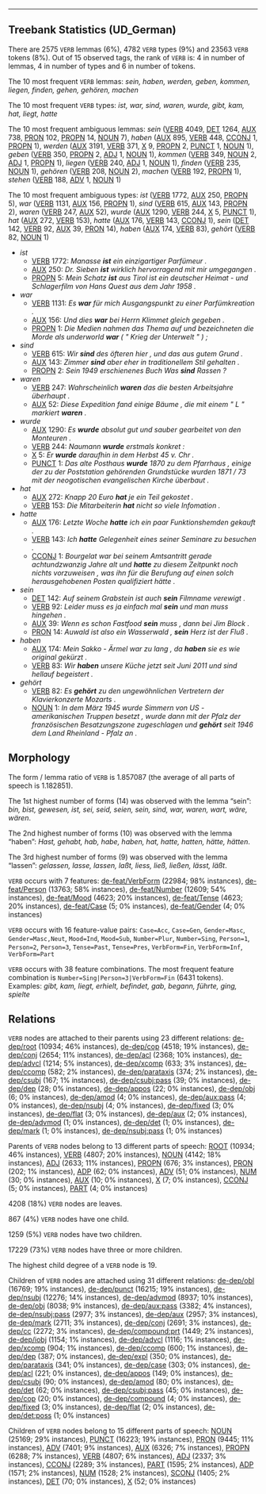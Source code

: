 

--------------------------------------------------------------------------------

## Treebank Statistics (UD_German)

There are 2575 `VERB` lemmas (6%), 4782 `VERB` types (9%) and 23563 `VERB` tokens (8%).
Out of 15 observed tags, the rank of `VERB` is: 4 in number of lemmas, 4 in number of types and 6 in number of tokens.

The 10 most frequent `VERB` lemmas: <em>sein, haben, werden, geben, kommen, liegen, finden, gehen, gehören, machen</em>

The 10 most frequent `VERB` types:  <em>ist, war, sind, waren, wurde, gibt, kam, hat, liegt, hatte</em>

The 10 most frequent ambiguous lemmas: <em>sein</em> ([VERB]() 4049, [DET]() 1264, [AUX]() 738, [PRON]() 102, [PROPN]() 14, [NOUN]() 7), <em>haben</em> ([AUX]() 895, [VERB]() 448, [CCONJ]() 1, [PROPN]() 1), <em>werden</em> ([AUX]() 3191, [VERB]() 371, [X]() 9, [PROPN]() 2, [PUNCT]() 1, [NOUN]() 1), <em>geben</em> ([VERB]() 350, [PROPN]() 2, [ADJ]() 1, [NOUN]() 1), <em>kommen</em> ([VERB]() 349, [NOUN]() 2, [ADJ]() 1, [PROPN]() 1), <em>liegen</em> ([VERB]() 240, [ADJ]() 1, [NOUN]() 1), <em>finden</em> ([VERB]() 235, [NOUN]() 1), <em>gehören</em> ([VERB]() 208, [NOUN]() 2), <em>machen</em> ([VERB]() 192, [PROPN]() 1), <em>stehen</em> ([VERB]() 188, [ADV]() 1, [NOUN]() 1)

The 10 most frequent ambiguous types:  <em>ist</em> ([VERB]() 1772, [AUX]() 250, [PROPN]() 5), <em>war</em> ([VERB]() 1131, [AUX]() 156, [PROPN]() 1), <em>sind</em> ([VERB]() 615, [AUX]() 143, [PROPN]() 2), <em>waren</em> ([VERB]() 247, [AUX]() 52), <em>wurde</em> ([AUX]() 1290, [VERB]() 244, [X]() 5, [PUNCT]() 1), <em>hat</em> ([AUX]() 272, [VERB]() 153), <em>hatte</em> ([AUX]() 176, [VERB]() 143, [CCONJ]() 1), <em>sein</em> ([DET]() 142, [VERB]() 92, [AUX]() 39, [PRON]() 14), <em>haben</em> ([AUX]() 174, [VERB]() 83), <em>gehört</em> ([VERB]() 82, [NOUN]() 1)


* <em>ist</em>
  * [VERB]() 1772: <em>Manasse <b>ist</b> ein einzigartiger Parfümeur .</em>
  * [AUX]() 250: <em>Dr. Sieben <b>ist</b> wirklich hervorragend mit mir umgegangen .</em>
  * [PROPN]() 5: <em>Mein Schatz <b>ist</b> aus Tirol ist ein deutscher Heimat - und Schlagerfilm von Hans Quest aus dem Jahr 1958 .</em>
* <em>war</em>
  * [VERB]() 1131: <em>Es <b>war</b> für mich Ausgangspunkt zu einer Parfümkreation .</em>
  * [AUX]() 156: <em>Und dies <b>war</b> bei Herrn Klimmet gleich gegeben .</em>
  * [PROPN]() 1: <em>Die Medien nahmen das Thema auf und bezeichneten die Morde als underworld <b>war</b> ( " Krieg der Unterwelt " ) ;</em>
* <em>sind</em>
  * [VERB]() 615: <em>Wir <b>sind</b> des öfteren hier , und das aus gutem Grund .</em>
  * [AUX]() 143: <em>Zimmer <b>sind</b> aber eher in traditionellem Stil gehalten .</em>
  * [PROPN]() 2: <em>Sein 1949 erschienenes Buch Was <b>sind</b> Rassen ?</em>
* <em>waren</em>
  * [VERB]() 247: <em>Wahrscheinlich <b>waren</b> das die besten Arbeitsjahre überhaupt .</em>
  * [AUX]() 52: <em>Diese Expedition fand einige Bäume , die mit einem " L " markiert <b>waren</b> .</em>
* <em>wurde</em>
  * [AUX]() 1290: <em>Es <b>wurde</b> absolut gut und sauber gearbeitet von den Monteuren .</em>
  * [VERB]() 244: <em>Naumann <b>wurde</b> erstmals konkret :</em>
  * [X]() 5: <em>Er <b>wurde</b> daraufhin in dem Herbst 45 v. Chr .</em>
  * [PUNCT]() 1: <em>Das alte Posthaus <b>wurde</b> 1870 zu dem Pfarrhaus , einige der zu der Poststation gehörenden Grundstücke wurden 1871 / 73 mit der neogotischen evangelischen Kirche überbaut .</em>
* <em>hat</em>
  * [AUX]() 272: <em>Knapp 20 Euro <b>hat</b> je ein Teil gekostet .</em>
  * [VERB]() 153: <em>Die Mitarbeiterin <b>hat</b> nicht so viele Infomation .</em>
* <em>hatte</em>
  * [AUX]() 176: <em>Letzte Woche <b>hatte</b> ich ein paar Funktionshemden gekauft .</em>
  * [VERB]() 143: <em>Ich <b>hatte</b> Gelegenheit eines seiner Seminare zu besuchen .</em>
  * [CCONJ]() 1: <em>Bourgelat war bei seinem Amtsantritt gerade achtundzwanzig Jahre alt und <b>hatte</b> zu diesem Zeitpunkt noch nichts vorzuweisen , was ihn für die Berufung auf einen solch herausgehobenen Posten qualifiziert hätte .</em>
* <em>sein</em>
  * [DET]() 142: <em>Auf seinem Grabstein ist auch <b>sein</b> Filmname verewigt .</em>
  * [VERB]() 92: <em>Leider muss es ja einfach mal <b>sein</b> und man muss hingehen .</em>
  * [AUX]() 39: <em>Wenn es schon Fastfood <b>sein</b> muss , dann bei Jim Block .</em>
  * [PRON]() 14: <em>Auwald ist also ein Wasserwald , <b>sein</b> Herz ist der Fluß .</em>
* <em>haben</em>
  * [AUX]() 174: <em>Mein Sakko - Ärmel war zu lang , da <b>haben</b> sie es wie original gekürzt .</em>
  * [VERB]() 83: <em>Wir <b>haben</b> unsere Küche jetzt seit Juni 2011 und sind hellauf begeistert .</em>
* <em>gehört</em>
  * [VERB]() 82: <em>Es <b>gehört</b> zu den ungewöhnlichen Vertretern der Klavierkonzerte Mozarts .</em>
  * [NOUN]() 1: <em>In dem März 1945 wurde Simmern von US - amerikanischen Truppen besetzt , wurde dann mit der Pfalz der französischen Besatzungszone zugeschlagen und <b>gehört</b> seit 1946 dem Land Rheinland - Pfalz an .</em>

## Morphology

The form / lemma ratio of `VERB` is 1.857087 (the average of all parts of speech is 1.182851).

The 1st highest number of forms (14) was observed with the lemma “sein”: <em>bin, bist, gewesen, ist, sei, seid, seien, sein, sind, war, waren, wart, wäre, wären</em>.

The 2nd highest number of forms (10) was observed with the lemma “haben”: <em>Hast, gehabt, hab, habe, haben, hat, hatte, hatten, hätte, hätten</em>.

The 3rd highest number of forms (9) was observed with the lemma “lassen”: <em>gelassen, lasse, lassen, laßt, liess, ließ, ließen, lässt, läßt</em>.

`VERB` occurs with 7 features: [de-feat/VerbForm]() (22984; 98% instances), [de-feat/Person]() (13763; 58% instances), [de-feat/Number]() (12609; 54% instances), [de-feat/Mood]() (4623; 20% instances), [de-feat/Tense]() (4623; 20% instances), [de-feat/Case]() (5; 0% instances), [de-feat/Gender]() (4; 0% instances)

`VERB` occurs with 16 feature-value pairs: `Case=Acc`, `Case=Gen`, `Gender=Masc`, `Gender=Masc,Neut`, `Mood=Ind`, `Mood=Sub`, `Number=Plur`, `Number=Sing`, `Person=1`, `Person=2`, `Person=3`, `Tense=Past`, `Tense=Pres`, `VerbForm=Fin`, `VerbForm=Inf`, `VerbForm=Part`

`VERB` occurs with 38 feature combinations.
The most frequent feature combination is `Number=Sing|Person=3|VerbForm=Fin` (6431 tokens).
Examples: <em>gibt, kam, liegt, erhielt, befindet, gab, begann, führte, ging, spielte</em>


## Relations

`VERB` nodes are attached to their parents using 23 different relations: [de-dep/root]() (10934; 46% instances), [de-dep/cop]() (4518; 19% instances), [de-dep/conj]() (2654; 11% instances), [de-dep/acl]() (2368; 10% instances), [de-dep/advcl]() (1214; 5% instances), [de-dep/xcomp]() (633; 3% instances), [de-dep/ccomp]() (582; 2% instances), [de-dep/parataxis]() (374; 2% instances), [de-dep/csubj]() (167; 1% instances), [de-dep/csubj:pass]() (39; 0% instances), [de-dep/dep]() (28; 0% instances), [de-dep/appos]() (22; 0% instances), [de-dep/obj]() (6; 0% instances), [de-dep/amod]() (4; 0% instances), [de-dep/aux:pass]() (4; 0% instances), [de-dep/nsubj]() (4; 0% instances), [de-dep/fixed]() (3; 0% instances), [de-dep/flat]() (3; 0% instances), [de-dep/aux]() (2; 0% instances), [de-dep/advmod]() (1; 0% instances), [de-dep/det]() (1; 0% instances), [de-dep/mark]() (1; 0% instances), [de-dep/nsubj:pass]() (1; 0% instances)

Parents of `VERB` nodes belong to 13 different parts of speech: [ROOT]() (10934; 46% instances), [VERB]() (4807; 20% instances), [NOUN]() (4142; 18% instances), [ADJ]() (2633; 11% instances), [PROPN]() (676; 3% instances), [PRON]() (202; 1% instances), [ADP]() (62; 0% instances), [ADV]() (51; 0% instances), [NUM]() (30; 0% instances), [AUX]() (10; 0% instances), [X]() (7; 0% instances), [CCONJ]() (5; 0% instances), [PART]() (4; 0% instances)

4208 (18%) `VERB` nodes are leaves.

867 (4%) `VERB` nodes have one child.

1259 (5%) `VERB` nodes have two children.

17229 (73%) `VERB` nodes have three or more children.

The highest child degree of a `VERB` node is 19.

Children of `VERB` nodes are attached using 31 different relations: [de-dep/obl]() (16769; 19% instances), [de-dep/punct]() (16215; 19% instances), [de-dep/nsubj]() (12276; 14% instances), [de-dep/advmod]() (8937; 10% instances), [de-dep/obj]() (8038; 9% instances), [de-dep/aux:pass]() (3382; 4% instances), [de-dep/nsubj:pass]() (2977; 3% instances), [de-dep/aux]() (2957; 3% instances), [de-dep/mark]() (2711; 3% instances), [de-dep/conj]() (2691; 3% instances), [de-dep/cc]() (2272; 3% instances), [de-dep/compound:prt]() (1449; 2% instances), [de-dep/iobj]() (1154; 1% instances), [de-dep/advcl]() (1116; 1% instances), [de-dep/xcomp]() (904; 1% instances), [de-dep/ccomp]() (600; 1% instances), [de-dep/dep]() (387; 0% instances), [de-dep/expl]() (350; 0% instances), [de-dep/parataxis]() (341; 0% instances), [de-dep/case]() (303; 0% instances), [de-dep/acl]() (221; 0% instances), [de-dep/appos]() (149; 0% instances), [de-dep/csubj]() (90; 0% instances), [de-dep/amod]() (80; 0% instances), [de-dep/det]() (62; 0% instances), [de-dep/csubj:pass]() (45; 0% instances), [de-dep/cop]() (20; 0% instances), [de-dep/compound]() (4; 0% instances), [de-dep/fixed]() (3; 0% instances), [de-dep/flat]() (2; 0% instances), [de-dep/det:poss]() (1; 0% instances)

Children of `VERB` nodes belong to 15 different parts of speech: [NOUN]() (25169; 29% instances), [PUNCT]() (16223; 19% instances), [PRON]() (9445; 11% instances), [ADV]() (7401; 9% instances), [AUX]() (6326; 7% instances), [PROPN]() (6288; 7% instances), [VERB]() (4807; 6% instances), [ADJ]() (2337; 3% instances), [CCONJ]() (2289; 3% instances), [PART]() (1595; 2% instances), [ADP]() (1571; 2% instances), [NUM]() (1528; 2% instances), [SCONJ]() (1405; 2% instances), [DET]() (70; 0% instances), [X]() (52; 0% instances)

